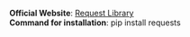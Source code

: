 <b>Official Website</b>: <a href="https://requests.readthedocs.io/en/master/">Request Library</a><br>
<b>Command for installation</b>: pip install requests